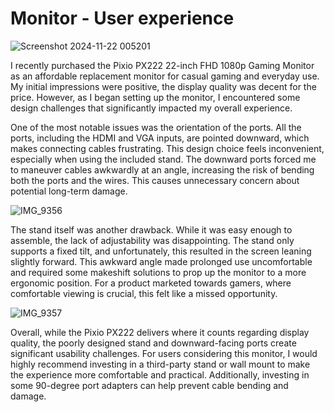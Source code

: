 # Monitor - User experience 
![Screenshot 2024-11-22 005201](https://github.com/user-attachments/assets/c957f800-a48d-47ab-810e-a9560c8bc281)

I recently purchased the Pixio PX222 22-inch FHD 1080p Gaming Monitor as an affordable replacement monitor for casual gaming and everyday use. My initial impressions were positive, the display quality was decent for the price. However, as I began setting up the monitor, I encountered some design challenges that significantly impacted my overall experience.

One of the most notable issues was the orientation of the ports. All the ports, including the HDMI and VGA inputs, are pointed downward, which makes connecting cables frustrating. This design choice feels inconvenient, especially when using the included stand. The downward ports forced me to maneuver cables awkwardly at an angle, increasing the risk of bending both the ports and the wires. This causes unnecessary concern about potential long-term damage.

![IMG_9356](https://github.com/user-attachments/assets/3099ff3a-7e21-4557-8826-2dbc9b5a49a7)

The stand itself was another drawback. While it was easy enough to assemble, the lack of adjustability was disappointing. The stand only supports a fixed tilt, and unfortunately, this resulted in the screen leaning slightly forward. This awkward angle made prolonged use uncomfortable and required some makeshift solutions to prop up the monitor to a more ergonomic position. For a product marketed towards gamers, where comfortable viewing is crucial, this felt like a missed opportunity.

![IMG_9357](https://github.com/user-attachments/assets/57fc798f-9dfd-4b50-8431-a3e9773a31e9)

Overall, while the Pixio PX222 delivers where it counts regarding display quality, the poorly designed stand and downward-facing ports create significant usability challenges. For users considering this monitor, I would highly recommend investing in a third-party stand or wall mount to make the experience more comfortable and practical. Additionally, investing in some 90-degree port adapters can help prevent cable bending and damage. 
